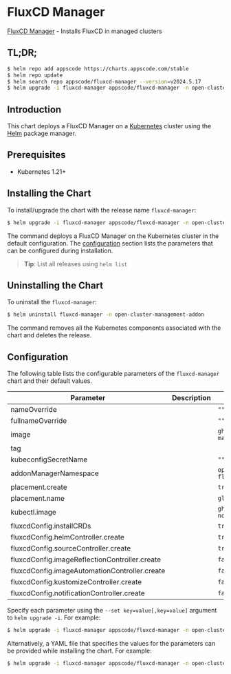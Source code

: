 # FluxCD Manager

[FluxCD Manager](https://github.com/kluster-manager/fluxcd-addon) - Installs FluxCD in managed clusters

## TL;DR;

```bash
$ helm repo add appscode https://charts.appscode.com/stable
$ helm repo update
$ helm search repo appscode/fluxcd-manager --version=v2024.5.17
$ helm upgrade -i fluxcd-manager appscode/fluxcd-manager -n open-cluster-management-addon --create-namespace --version=v2024.5.17
```

## Introduction

This chart deploys a FluxCD Manager on a [Kubernetes](http://kubernetes.io) cluster using the [Helm](https://helm.sh) package manager.

## Prerequisites

- Kubernetes 1.21+

## Installing the Chart

To install/upgrade the chart with the release name `fluxcd-manager`:

```bash
$ helm upgrade -i fluxcd-manager appscode/fluxcd-manager -n open-cluster-management-addon --create-namespace --version=v2024.5.17
```

The command deploys a FluxCD Manager on the Kubernetes cluster in the default configuration. The [configuration](#configuration) section lists the parameters that can be configured during installation.

> **Tip**: List all releases using `helm list`

## Uninstalling the Chart

To uninstall the `fluxcd-manager`:

```bash
$ helm uninstall fluxcd-manager -n open-cluster-management-addon
```

The command removes all the Kubernetes components associated with the chart and deletes the release.

## Configuration

The following table lists the configurable parameters of the `fluxcd-manager` chart and their default values.

|                   Parameter                   | Description |                      Default                       |
|-----------------------------------------------|-------------|----------------------------------------------------|
| nameOverride                                  |             | <code>""</code>                                    |
| fullnameOverride                              |             | <code>""</code>                                    |
| image                                         |             | <code>ghcr.io/kluster-manager/fluxcd-addon</code>  |
| tag                                           |             | <code></code>                                      |
| kubeconfigSecretName                          |             | <code>""</code>                                    |
| addonManagerNamespace                         |             | <code>open-cluster-management-fluxcd</code>        |
| placement.create                              |             | <code>true</code>                                  |
| placement.name                                |             | <code>global</code>                                |
| kubectl.image                                 |             | <code>ghcr.io/appscode/kubectl-nonroot:1.25</code> |
| fluxcdConfig.installCRDs                      |             | <code>true</code>                                  |
| fluxcdConfig.helmController.create            |             | <code>true</code>                                  |
| fluxcdConfig.sourceController.create          |             | <code>true</code>                                  |
| fluxcdConfig.imageReflectionController.create |             | <code>false</code>                                 |
| fluxcdConfig.imageAutomationController.create |             | <code>false</code>                                 |
| fluxcdConfig.kustomizeController.create       |             | <code>false</code>                                 |
| fluxcdConfig.notificationController.create    |             | <code>false</code>                                 |


Specify each parameter using the `--set key=value[,key=value]` argument to `helm upgrade -i`. For example:

```bash
$ helm upgrade -i fluxcd-manager appscode/fluxcd-manager -n open-cluster-management-addon --create-namespace --version=v2024.5.17 --set image=ghcr.io/kluster-manager/fluxcd-addon
```

Alternatively, a YAML file that specifies the values for the parameters can be provided while
installing the chart. For example:

```bash
$ helm upgrade -i fluxcd-manager appscode/fluxcd-manager -n open-cluster-management-addon --create-namespace --version=v2024.5.17 --values values.yaml
```
